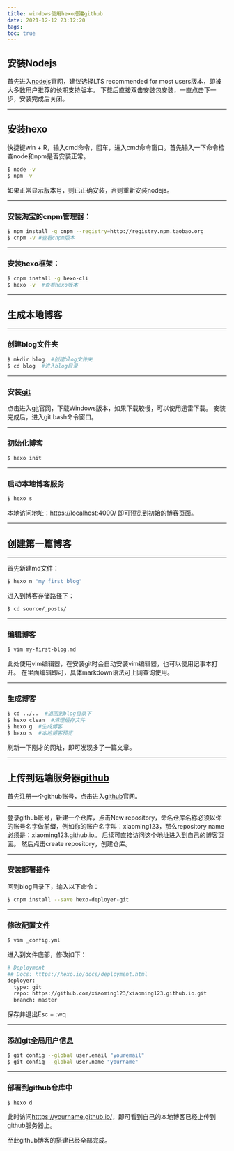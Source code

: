```yaml
---
title: windows使用hexo搭建github
date: 2021-12-12 23:12:20
tags:
toc: true
---
```


## 安装Nodejs
  首先进入[nodejs](https://nodejs.org/en/)官网，建议选择LTS recommended for most users版本，即被大多数用户推荐的长期支持版本。
  下载后直接双击安装包安装，一直点击下一步，安装完成后关闭。

---

## 安装hexo
  快捷键win + R，输入cmd命令，回车，进入cmd命令窗口。首先输入一下命令检查node和npm是否安装正常。

``` bash
$ node -v
$ npm -v
```
  如果正常显示版本号，则已正确安装，否则重新安装nodejs。

---
### 安装淘宝的cnpm管理器：
``` bash
$ npm install -g cnpm --registry=http://registry.npm.taobao.org
$ cnpm -v #查看cnpm版本
```
---
### 安装hexo框架：
``` bash
$ cnpm install -g hexo-cli
$ hexo -v  #查看hexo版本
```
---

## 生成本地博客
---
### 创建blog文件夹
``` bash
$ mkdir blog  #创建blog文件夹
$ cd blog  #进入blog目录
```
---
### 安装[git](https://git-scm.com/)
点击进入[git](https://git-scm.com/)官网，下载Windows版本，如果下载较慢，可以使用迅雷下载。
安装完成后，进入git bash命令窗口。

---
### 初始化博客
``` bash 
$ hexo init
```
---
### 启动本地博客服务
```bash
$ hexo s
```
本地访问地址：<https://localhost:4000/>  即可预览到初始的博客页面。

---

## 创建第一篇博客
---
首先新建md文件：
```bash 
$ hexo n "my first blog"
```
进入到博客存储路径下：
``` bash
$ cd source/_posts/
```
---
### 编辑博客
``` bash
$ vim my-first-blog.md
```
此处使用vim编辑器，在安装git时会自动安装vim编辑器，也可以使用记事本打开。
在里面编辑即可，具体markdown语法可上网查询使用。

---
### 生成博客
```bash
$ cd ../..  #退回到blog目录下
$ hexo clean  #清理缓存文件
$ hexo g  #生成博客
$ hexo s  #本地博客预览
```
刷新一下刚才的网址，即可发现多了一篇文章。

---

## 上传到远端服务器[github](https://github.com/)

首先注册一个github账号，点击进入[github](https://github.com/)官网。

---

登录github账号，新建一个仓库，点击New repository，命名仓库名称必须以你的账号名字做前缀，例如你的账户名字叫：xiaoming123，那么repository name必须是：xiaoming123.github.io。
后续可直接访问这个地址进入到自己的博客页面。
然后点击create repository，创建仓库。

---

### 安装部署插件
回到blog目录下，输入以下命令：
``` bash
$ cnpm install --save hexo-deployer-git
```

---

### 修改配置文件
``` bash
$ vim _config.yml
```
进入到文件底部，修改如下：
``` bash
# Deployment
## Docs: https://hexo.io/docs/deployment.html
deployer:
  type: git
  repo: https://github.com/xiaoming123/xiaoming123.github.io.git
  branch: master
```
保存并退出Esc + :wq

---

### 添加git全局用户信息
``` bash
$ git config --global user.email "youremail"
$ git config --global user.name "yourname"
```

---

### 部署到github仓库中
``` bash
$ hexo d
```
此时访问<htttps://yourname.github.io/>，即可看到自己的本地博客已经上传到github服务器上。

至此github博客的搭建已经全部完成。

